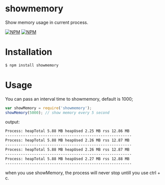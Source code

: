 showmemory
==========

Show memory usage in current process.

[![NPM](https://nodei.co/npm/showmemory.png?stars&downloads)](https://nodei.co/npm/showmemory/) [![NPM](https://nodei.co/npm-dl/showmemory.png)](https://nodei.co/npm/showmemory/)

Installation
============

```bash
$ npm install showmemory
```

Usage
=====

You can pass an interval time to showmemory, default is 1000;

```javascript
var showMemory = require('showmemory');
showMemory(5000); // show memory every 5 second
```

output:
```bash
Process: heapTotal 5.88 MB heapUsed 2.25 MB rss 12.86 MB
---------------------------------------------------------
Process: heapTotal 5.88 MB heapUsed 2.26 MB rss 12.87 MB
---------------------------------------------------------
Process: heapTotal 5.88 MB heapUsed 2.26 MB rss 12.87 MB
---------------------------------------------------------
Process: heapTotal 5.88 MB heapUsed 2.27 MB rss 12.88 MB
---------------------------------------------------------
```

when you use showMemory, the process will never stop untill you use ctrl + c.

